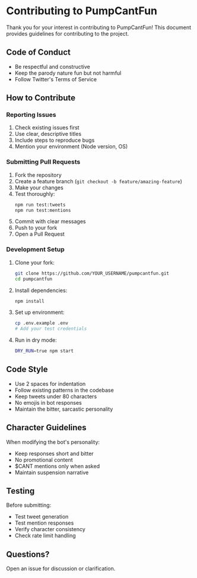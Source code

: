 # Contributing to PumpCantFun

Thank you for your interest in contributing to PumpCantFun! This document provides guidelines for contributing to the project.

## Code of Conduct

- Be respectful and constructive
- Keep the parody nature fun but not harmful
- Follow Twitter's Terms of Service

## How to Contribute

### Reporting Issues

1. Check existing issues first
2. Use clear, descriptive titles
3. Include steps to reproduce bugs
4. Mention your environment (Node version, OS)

### Submitting Pull Requests

1. Fork the repository
2. Create a feature branch (`git checkout -b feature/amazing-feature`)
3. Make your changes
4. Test thoroughly:
   ```bash
   npm run test:tweets
   npm run test:mentions
   ```
5. Commit with clear messages
6. Push to your fork
7. Open a Pull Request

### Development Setup

1. Clone your fork:
   ```bash
   git clone https://github.com/YOUR_USERNAME/pumpcantfun.git
   cd pumpcantfun
   ```

2. Install dependencies:
   ```bash
   npm install
   ```

3. Set up environment:
   ```bash
   cp .env.example .env
   # Add your test credentials
   ```

4. Run in dry mode:
   ```bash
   DRY_RUN=true npm start
   ```

## Code Style

- Use 2 spaces for indentation
- Follow existing patterns in the codebase
- Keep tweets under 80 characters
- No emojis in bot responses
- Maintain the bitter, sarcastic personality

## Character Guidelines

When modifying the bot's personality:
- Keep responses short and bitter
- No promotional content
- $CANT mentions only when asked
- Maintain suspension narrative

## Testing

Before submitting:
- Test tweet generation
- Test mention responses
- Verify character consistency
- Check rate limit handling

## Questions?

Open an issue for discussion or clarification.